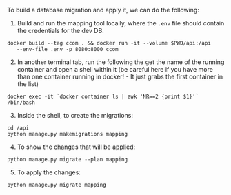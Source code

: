 To build a database migration and apply it, we can do the following:

1. Build and run the mapping tool locally, where the `.env` file should 
   contain the credentials for the dev DB.
```
docker build --tag ccom . && docker run -it --volume $PWD/api:/api 
   --env-file .env -p 8080:8000 ccom
```

2. In another terminal tab, run the following the get the name of the 
   running container and open a shell within it (be careful here if 
   you have more than one container running in docker! - It just grabs 
   the first container in the list)
```
docker exec -it `docker container ls | awk 'NR==2 {print $1}'` /bin/bash
```

3. Inside the shell, to create the migrations:
```
cd /api
python manage.py makemigrations mapping
```

4. To show the changes that will be applied:
```
python manage.py migrate --plan mapping

```

5. To apply the changes:
```
python manage.py migrate mapping
```
